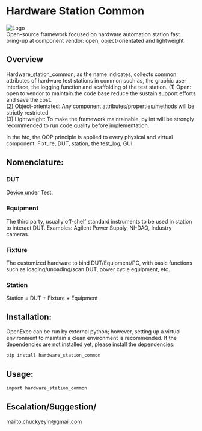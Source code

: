# Hardware Station Common

![Logo](https://github.com/chuckyin/htc/blob/master/logo/Logo.png)\
Open-source framework focused on hardware automation station fast bring-up at component vendor: open, object-orientated and lightweight

## Overview
Hardware_station_common, as the name indicates, collects common attributes of hardware test stations in common such as, the graphic user interface, the logging function and scaffolding of the test station.
(1) Open: open to vendor to maintain the code base reduce the sustain support efforts and save the cost. \
(2) Object-orientated: Any component attributes/properties/methods will be strictly restricted \
(3) Lightweight: To make the framework maintainable, pylint will be strongly recommended to run code quality before implementation.

In the htc, the OOP principle is applied to every physical and virtual component. Fixture, DUT, station, the test_log, GUI.

## Nomenclature:
### DUT
Device under Test. 

### Equipment
The third party, usually off-shelf standard instruments to be used in station to interact DUT. Examples: Agilent Power Supply, NI-DAQ, Industry cameras. 

### Fixture
The customized hardware to bind DUT/Equipment/PC, with basic functions such as loading/unoading/scan DUT, power cycle equipment, etc. 

### Station
Station = DUT + Fixture + Equipment

## Installation:
OpenExec can be run by external python; however, setting up a virtual environment to maintain a clean environment is recommended. If the dependencies are not installed yet, please install the dependencies:
```sh
pip install hardware_station_common
```

## Usage:

``` sh
import hardware_station_common
```


## Escalation/Suggestion/
[mailto:chuckyeyin@gmail.com](mailto:chuckyeyin@gmail.com)

